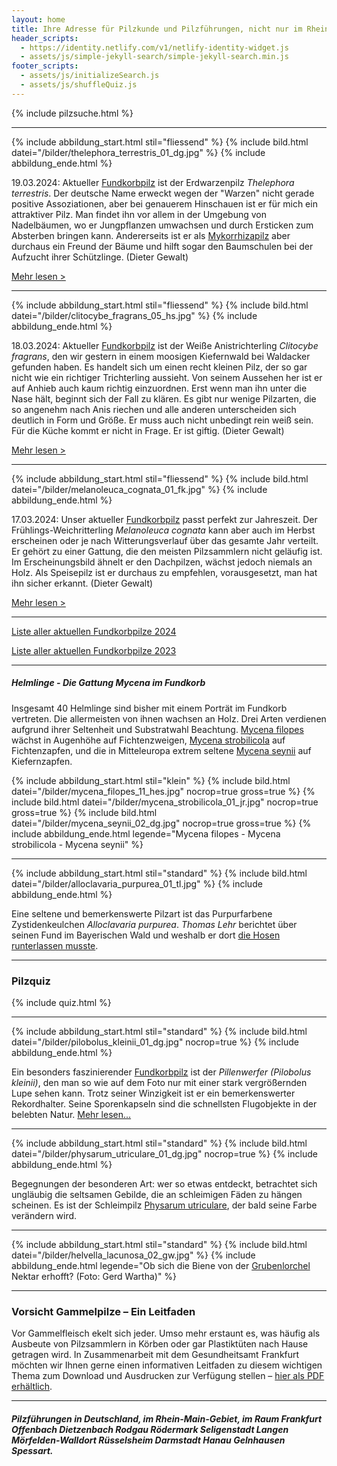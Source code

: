 ```yaml
---
layout: home
title: Ihre Adresse für Pilzkunde und Pilzführungen, nicht nur im Rhein-Main-Gebiet
header_scripts:
  - https://identity.netlify.com/v1/netlify-identity-widget.js
  - assets/js/simple-jekyll-search/simple-jekyll-search.min.js
footer_scripts:
  - assets/js/initializeSearch.js
  - assets/js/shuffleQuiz.js
---
```

{% include pilzsuche.html %}

- - -

{% include abbildung_start.html stil="fliessend" %}
{% include bild.html datei="/bilder/thelephora_terrestris_01_dg.jpg" %}
{% include abbildung_ende.html %}

19.03.2024: Aktueller [Fundkorbpilz](AA "Glossar-") ist der Erdwarzenpilz *Thelephora terrestris*. Der deutsche Name erweckt wegen der "Warzen" nicht gerade positive Assoziationen, aber bei genauerem Hinschauen ist er für mich ein attraktiver Pilz. Man findet ihn vor allem in der Umgebung von Nadelbäumen, wo er Jungpflanzen umwachsen und durch Ersticken zum Absterben bringen kann. Andererseits ist er als [Mykorrhizapilz](Mykorrhiza "Glossar") aber durchaus ein Freund der Bäume und hilft sogar den Baumschulen bei der Aufzucht ihrer Schützlinge. (Dieter Gewalt)

[Mehr lesen >](/pilze/thelephora-terrestris-erdwarzenpilz)

<div style="clear:  both"></div>

- - -

{% include abbildung_start.html stil="fliessend" %}
{% include bild.html datei="/bilder/clitocybe_fragrans_05_hs.jpg" %}
{% include abbildung_ende.html %}

18.03.2024: Aktueller [Fundkorbpilz](AA "Glossar-") ist der Weiße Anistrichterling *Clitocybe fragrans*, den wir gestern in einem moosigen Kiefernwald bei Waldacker gefunden haben. Es handelt sich um einen recht kleinen Pilz, der so gar nicht wie ein richtiger Trichterling aussieht. Von seinem Aussehen her ist er auf Anhieb auch kaum richtig einzuordnen. Erst wenn man ihn unter die Nase hält, beginnt sich der Fall zu klären. Es gibt nur wenige Pilzarten, die so angenehm nach Anis riechen und alle anderen unterscheiden sich deutlich in Form und Größe. Er muss auch nicht unbedingt rein weiß sein. Für die Küche kommt er nicht in Frage. Er ist giftig. (Dieter Gewalt)

[Mehr lesen >](/pilze/clitocybe-fragrans-weißer-anistrichterling-dufttrichterling)

<div style="clear:  both"></div>

- - -

{% include abbildung_start.html stil="fliessend" %}
{% include bild.html datei="/bilder/melanoleuca_cognata_01_fk.jpg" %}
{% include abbildung_ende.html %}

17.03.2024: Unser aktueller [Fundkorbpilz](AA "Glossar-") passt perfekt zur Jahreszeit. Der Frühlings-Weichritterling *Melanoleuca cognata* kann aber auch im Herbst erscheinen oder je nach Witterungsverlauf über das gesamte Jahr verteilt. Er gehört zu einer Gattung, die den meisten Pilzsammlern nicht geläufig ist. Im Erscheinungsbild ähnelt er den Dachpilzen, wächst jedoch niemals an Holz. Als Speisepilz ist er durchaus zu empfehlen, vorausgesetzt, man hat ihn sicher erkannt. (Dieter Gewalt)

[Mehr lesen >](/pilze/melanoleuca-cognata-frühlings-weichritterling)

<div style="clear:  both"></div>

- - -

[Liste aller aktuellen Fundkorbpilze 2024](/artikel/liste-aller-aktuellen-fundkorbpilze-2024.html)

[Liste aller aktuellen Fundkorbpilze 2023](/artikel/liste-aller-aktuellen-fundkorbpilze-2023.html)

- - -

##### Helmlinge - Die Gattung *Mycena* im Fundkorb

Insgesamt 40 Helmlinge sind bisher mit einem Porträt im Fundkorb vertreten. Die allermeisten von ihnen wachsen an Holz. Drei Arten verdienen aufgrund ihrer Seltenheit und Substratwahl Beachtung. [Mycena filopes](/pilze/mycena-filopes-zerbrechlicher-fadenhelmling) wächst in Augenhöhe auf Fichtenzweigen, [Mycena strobilicola](/pilze/mycena-strobilicola-fichtenzapfenhelmling) auf Fichtenzapfen, und die in Mitteleuropa extrem seltene [Mycena seynii](/pilze/mycena-seynii-mediterraner-kiefernzapfenhelmling) auf Kiefernzapfen.

{% include abbildung_start.html stil="klein" %}
{% include bild.html datei="/bilder/mycena_filopes_11_hes.jpg" nocrop=true gross=true %}
{% include bild.html datei="/bilder/mycena_strobilicola_01_jr.jpg" nocrop=true gross=true %}
{% include bild.html datei="/bilder/mycena_seynii_02_dg.jpg" nocrop=true gross=true %}
{% include abbildung_ende.html legende="Mycena filopes - Mycena strobilicola - Mycena seynii" %}

- - -

{% include abbildung_start.html stil="standard" %}
{% include bild.html datei="/bilder/alloclavaria_purpurea_01_tl.jpg" %}
{% include abbildung_ende.html %}

Eine seltene und bemerkenswerte Pilzart ist das Purpurfarbene Zystidenkeulchen *Alloclavaria purpurea*. *Thomas Lehr* berichtet über seinen Fund im Bayerischen Wald und weshalb er dort [die Hosen runterlassen musste](/pilze/alloclavaria-purpurea-purpurfarbenes-zystidenkeulchen).

- - -

### Pilzquiz

{% include quiz.html %}

- - -

{% include abbildung_start.html stil="standard" %}
{% include bild.html datei="/bilder/pilobolus_kleinii_01_dg.jpg" nocrop=true %}
{% include abbildung_ende.html %}

Ein besonders faszinierender [Fundkorbpilz](AA "Glossar-") ist der *Pillenwerfer (Pilobolus kleinii)*, den man so wie auf dem Foto nur mit einer stark vergrößernden Lupe sehen kann. Trotz seiner Winzigkeit ist er ein bemerkenswerter Rekordhalter. Seine Sporenkapseln sind die schnellsten Flugobjekte in der belebten Natur. [Mehr lesen...](/pilze/pilobolus-kleinii-pillenwerfer)

- - -

{% include abbildung_start.html stil="standard" %}
{% include bild.html datei="/bilder/physarum_utriculare_01_dg.jpg" nocrop=true %}
{% include abbildung_ende.html %}

Begegnungen der besonderen Art: wer so etwas entdeckt, betrachtet sich ungläubig die seltsamen Gebilde, die an schleimigen Fäden zu hängen scheinen. Es ist der Schleimpilz [Physarum utriculare](/pilze/physarum-utriculare-fadenfruchtschleimpilz), der bald seine Farbe verändern wird.

- - -

{% include abbildung_start.html stil="standard" %}
{% include bild.html datei="/bilder/helvella_lacunosa_02_gw.jpg" %}
{% include abbildung_ende.html legende="Ob sich die Biene von der <a href='/pilze/helvella-lacunosa-grubenlorchel'>Grubenlorchel</a> Nektar erhofft?  (Foto: Gerd Wartha)" %}

- - -

### Vorsicht Gammelpilze – Ein Leitfaden

Vor Gammelfleisch ekelt sich jeder. Umso mehr erstaunt es, was häufig als Ausbeute von Pilzsammlern in Körben oder gar Plastiktüten nach Hause getragen wird. In Zusammenarbeit mit dem Gesundheitsamt Frankfurt möchten wir Ihnen gerne einen informativen Leitfaden zu diesem wichtigen Thema zum Download und Ausdrucken zur Verfügung stellen – [hier als PDF erhältlich](/assets/docs/Fundkorb.de-Gammelpilze.pdf).

- - -

##### Pilzführungen in Deutschland, im Rhein-Main-Gebiet, im Raum Frankfurt Offenbach Dietzenbach Rodgau Rödermark Seligenstadt Langen Mörfelden-Walldort Rüsselsheim Darmstadt Hanau Gelnhausen Spessart.